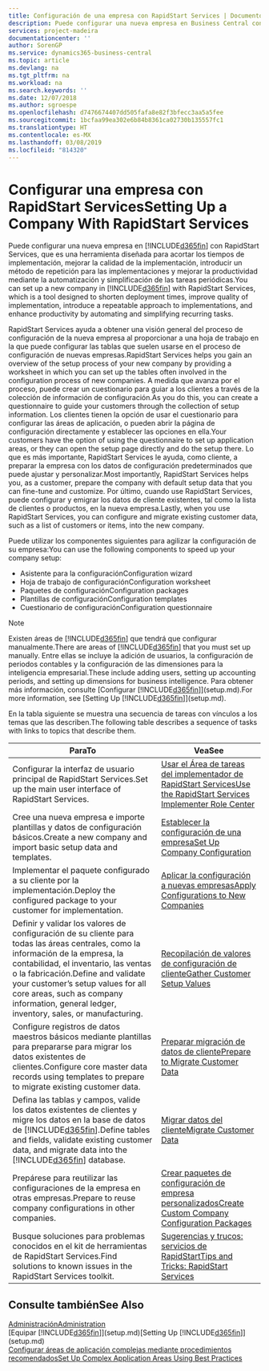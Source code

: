 ```yaml
---
title: Configuración de una empresa con RapidStart Services | Documentos de Microsoft
description: Puede configurar una nueva empresa en Business Central con RapidStart Services, que es una herramienta diseñada para acortar los tiempos de implementación, mejorar la calidad de la implementación, introducir un método de repetición para las implementaciones y mejorar la productividad mediante la automatización y simplificación de las tareas periódicas.
services: project-madeira
documentationcenter: ''
author: SorenGP
ms.service: dynamics365-business-central
ms.topic: article
ms.devlang: na
ms.tgt_pltfrm: na
ms.workload: na
ms.search.keywords: ''
ms.date: 12/07/2018
ms.author: sgroespe
ms.openlocfilehash: d7476674407dd505fafa8e82f3bfecc3aa5a5fee
ms.sourcegitcommit: 1bcfaa99ea302e6b84b8361ca02730b135557fc1
ms.translationtype: HT
ms.contentlocale: es-MX
ms.lasthandoff: 03/08/2019
ms.locfileid: "814320"
---
```

# <a name="setting-up-a-company-with-rapidstart-services"></a><span data-ttu-id="3fba8-103">Configurar una empresa con RapidStart Services</span><span class="sxs-lookup"><span data-stu-id="3fba8-103">Setting Up a Company With RapidStart Services</span></span>
<span data-ttu-id="3fba8-104">Puede configurar una nueva empresa en [!INCLUDE[d365fin](includes/d365fin_md.md)] con RapidStart Services, que es una herramienta diseñada para acortar los tiempos de implementación, mejorar la calidad de la implementación, introducir un método de repetición para las implementaciones y mejorar la productividad mediante la automatización y simplificación de las tareas periódicas.</span><span class="sxs-lookup"><span data-stu-id="3fba8-104">You can set up a new company in [!INCLUDE[d365fin](includes/d365fin_md.md)] with RapidStart Services, which is a tool designed to shorten deployment times, improve quality of implementation, introduce a repeatable approach to implementations, and enhance productivity by automating and simplifying recurring tasks.</span></span>  

<span data-ttu-id="3fba8-105">RapidStart Services ayuda a obtener una visión general del proceso de configuración de la nueva empresa al proporcionar a una hoja de trabajo en la que puede configurar las tablas que suelen usarse en el proceso de configuración de nuevas empresas.</span><span class="sxs-lookup"><span data-stu-id="3fba8-105">RapidStart Services helps you gain an overview of the setup process of your new company by providing a worksheet in which you can set up the tables often involved in the configuration process of new companies.</span></span> <span data-ttu-id="3fba8-106">A medida que avanza por el proceso, puede crear un cuestionario para guiar a los clientes a través de la colección de información de configuración.</span><span class="sxs-lookup"><span data-stu-id="3fba8-106">As you do this, you can create a questionnaire to guide your customers through the collection of setup information.</span></span> <span data-ttu-id="3fba8-107">Los clientes tienen la opción de usar el cuestionario para configurar las áreas de aplicación, o pueden abrir la página de configuración directamente y establecer las opciones en ella.</span><span class="sxs-lookup"><span data-stu-id="3fba8-107">Your customers have the option of using the questionnaire to set up application areas, or they can open the setup page directly and do the setup there.</span></span> <span data-ttu-id="3fba8-108">Lo que es más importante, RapidStart Services le ayuda, como cliente, a preparar la empresa con los datos de configuración predeterminados que puede ajustar y personalizar.</span><span class="sxs-lookup"><span data-stu-id="3fba8-108">Most importantly, RapidStart Services helps you, as a customer, prepare the company with default setup data that you can fine-tune and customize.</span></span> <span data-ttu-id="3fba8-109">Por último, cuando use RapidStart Services, puede configurar y emigrar los datos de cliente existentes, tal como la lista de clientes o productos, en la nueva empresa.</span><span class="sxs-lookup"><span data-stu-id="3fba8-109">Lastly, when you use RapidStart Services, you can configure and migrate existing customer data, such as a list of customers or items, into the new company.</span></span>

<span data-ttu-id="3fba8-110">Puede utilizar los componentes siguientes para agilizar la configuración de su empresa:</span><span class="sxs-lookup"><span data-stu-id="3fba8-110">You can use the following components to speed up your company setup:</span></span>  

-   <span data-ttu-id="3fba8-111">Asistente para la configuración</span><span class="sxs-lookup"><span data-stu-id="3fba8-111">Configuration wizard</span></span>  
-   <span data-ttu-id="3fba8-112">Hoja de trabajo de configuración</span><span class="sxs-lookup"><span data-stu-id="3fba8-112">Configuration worksheet</span></span>  
-   <span data-ttu-id="3fba8-113">Paquetes de configuración</span><span class="sxs-lookup"><span data-stu-id="3fba8-113">Configuration packages</span></span>  
-   <span data-ttu-id="3fba8-114">Plantillas de configuración</span><span class="sxs-lookup"><span data-stu-id="3fba8-114">Configuration templates</span></span>  
-   <span data-ttu-id="3fba8-115">Cuestionario de configuración</span><span class="sxs-lookup"><span data-stu-id="3fba8-115">Configuration questionnaire</span></span>  

> [!Note]  
>  <span data-ttu-id="3fba8-116">Existen áreas de [!INCLUDE[d365fin](includes/d365fin_md.md)] que tendrá que configurar manualmente.</span><span class="sxs-lookup"><span data-stu-id="3fba8-116">There are areas of [!INCLUDE[d365fin](includes/d365fin_md.md)] that you must set up manually.</span></span> <span data-ttu-id="3fba8-117">Entre ellas se incluye la adición de usuarios, la configuración de periodos contables y la configuración de las dimensiones para la inteligencia empresarial.</span><span class="sxs-lookup"><span data-stu-id="3fba8-117">These include adding users, setting up accounting periods, and setting up dimensions for business intelligence.</span></span> <span data-ttu-id="3fba8-118">Para obtener más información, consulte [Configurar [!INCLUDE[d365fin](includes/d365fin_md.md)]](setup.md).</span><span class="sxs-lookup"><span data-stu-id="3fba8-118">For more information, see [Setting Up [!INCLUDE[d365fin](includes/d365fin_md.md)]](setup.md).</span></span>

 <span data-ttu-id="3fba8-119">En la tabla siguiente se muestra una secuencia de tareas con vínculos a los temas que las describen.</span><span class="sxs-lookup"><span data-stu-id="3fba8-119">The following table describes a sequence of tasks with links to topics that describe them.</span></span>

|<span data-ttu-id="3fba8-120">**Para**</span><span class="sxs-lookup"><span data-stu-id="3fba8-120">**To**</span></span>|<span data-ttu-id="3fba8-121">**Vea**</span><span class="sxs-lookup"><span data-stu-id="3fba8-121">**See**</span></span>|  
|------------|-------------|  
|<span data-ttu-id="3fba8-122">Configurar la interfaz de usuario principal de RapidStart Services.</span><span class="sxs-lookup"><span data-stu-id="3fba8-122">Set up the main user interface of RapidStart Services.</span></span>|[<span data-ttu-id="3fba8-123">Usar el Área de tareas del implementador de RapidStart Services</span><span class="sxs-lookup"><span data-stu-id="3fba8-123">Use the RapidStart Services Implementer Role Center</span></span>](admin-how-to-use-the-rapidstart-services-role-center-to-track-progress.md)|  
|<span data-ttu-id="3fba8-124">Cree una nueva empresa e importe plantillas y datos de configuración básicos.</span><span class="sxs-lookup"><span data-stu-id="3fba8-124">Create a new company and import basic setup data and templates.</span></span>|[<span data-ttu-id="3fba8-125">Establecer la configuración de una empresa</span><span class="sxs-lookup"><span data-stu-id="3fba8-125">Set Up Company Configuration</span></span>](admin-set-up-company-configuration.md)|  
|<span data-ttu-id="3fba8-126">Implementar el paquete configurado a su cliente por la implementación.</span><span class="sxs-lookup"><span data-stu-id="3fba8-126">Deploy the configured package to your customer for implementation.</span></span>|[<span data-ttu-id="3fba8-127">Aplicar la configuración a nuevas empresas</span><span class="sxs-lookup"><span data-stu-id="3fba8-127">Apply Configurations to New Companies</span></span>](admin-apply-configuration-to-new-companies.md)|
|<span data-ttu-id="3fba8-128">Definir y validar los valores de configuración de su cliente para todas las áreas centrales, como la información de la empresa, la contabilidad, el inventario, las ventas o la fabricación.</span><span class="sxs-lookup"><span data-stu-id="3fba8-128">Define and validate your customer’s setup values for all core areas, such as company information, general ledger, inventory, sales, or manufacturing.</span></span>|[<span data-ttu-id="3fba8-129">Recopilación de valores de configuración de cliente</span><span class="sxs-lookup"><span data-stu-id="3fba8-129">Gather Customer Setup Values</span></span>](admin-gather-customer-setup-values.md)|  
|<span data-ttu-id="3fba8-130">Configure registros de datos maestros básicos mediante plantillas para prepararse para migrar los datos existentes de clientes.</span><span class="sxs-lookup"><span data-stu-id="3fba8-130">Configure core master data records using templates to prepare to migrate existing customer data.</span></span>|[<span data-ttu-id="3fba8-131">Preparar migración de datos de cliente</span><span class="sxs-lookup"><span data-stu-id="3fba8-131">Prepare to Migrate Customer Data</span></span>](admin-use-templates-to-prepare-customer-data-for-migration.md)|  
|<span data-ttu-id="3fba8-132">Defina las tablas y campos, valide los datos existentes de clientes y migre los datos en la base de datos de [!INCLUDE[d365fin](includes/d365fin_md.md)].</span><span class="sxs-lookup"><span data-stu-id="3fba8-132">Define tables and fields, validate existing customer data, and migrate data into the [!INCLUDE[d365fin](includes/d365fin_md.md)] database.</span></span>|[<span data-ttu-id="3fba8-133">Migrar datos del cliente</span><span class="sxs-lookup"><span data-stu-id="3fba8-133">Migrate Customer Data</span></span>](admin-migrate-customer-data.md)|
|<span data-ttu-id="3fba8-134">Prepárese para reutilizar las configuraciones de la empresa en otras empresas.</span><span class="sxs-lookup"><span data-stu-id="3fba8-134">Prepare to reuse company configurations in other companies.</span></span>|[<span data-ttu-id="3fba8-135">Crear paquetes de configuración de empresa personalizados</span><span class="sxs-lookup"><span data-stu-id="3fba8-135">Create Custom Company Configuration Packages</span></span>](admin-how-to-create-custom-company-configuration-packages.md)|
|<span data-ttu-id="3fba8-136">Busque soluciones para problemas conocidos en el kit de herramientas de RapidStart Services.</span><span class="sxs-lookup"><span data-stu-id="3fba8-136">Find solutions to known issues in the RapidStart Services toolkit.</span></span>|[<span data-ttu-id="3fba8-137">Sugerencias y trucos: servicios de RapidStart</span><span class="sxs-lookup"><span data-stu-id="3fba8-137">Tips and Tricks: RapidStart Services</span></span>](admin-tips-and-tricks-rapidstart-services.md)|  

## <a name="see-also"></a><span data-ttu-id="3fba8-138">Consulte también</span><span class="sxs-lookup"><span data-stu-id="3fba8-138">See Also</span></span>  
[<span data-ttu-id="3fba8-139">Administración</span><span class="sxs-lookup"><span data-stu-id="3fba8-139">Administration</span></span>](admin-setup-and-administration.md)  
<span data-ttu-id="3fba8-140">[Equipar [!INCLUDE[d365fin](includes/d365fin_md.md)]](setup.md)</span><span class="sxs-lookup"><span data-stu-id="3fba8-140">[Setting Up [!INCLUDE[d365fin](includes/d365fin_md.md)]](setup.md)</span></span>  
[<span data-ttu-id="3fba8-141">Configurar áreas de aplicación complejas mediante procedimientos recomendados</span><span class="sxs-lookup"><span data-stu-id="3fba8-141">Set Up Complex Application Areas Using Best Practices</span></span>](set-up-complex-application-areas-using-best-practices.md)   
